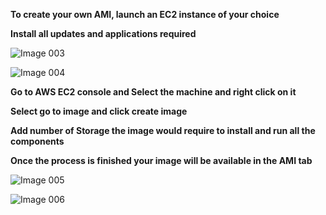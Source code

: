 **To create your own AMI, launch an EC2 instance of your choice**

**Install all updates and applications required**

![Image 003](https://user-images.githubusercontent.com/37663573/73901100-c5739200-485f-11ea-9f39-4d14ac9155c0.png)

![Image 004](https://user-images.githubusercontent.com/37663573/73901112-cefcfa00-485f-11ea-8a1a-4aee0e15e85c.png)

**Go to AWS EC2 console and Select the machine and right click on it**

**Select go to image and click create image**

**Add number of Storage the image would require to install and run all the components**

**Once the process is finished your image will be available in the AMI tab**

![Image 005](https://user-images.githubusercontent.com/37663573/73901130-db815280-485f-11ea-8f56-dbe7de6e396e.png)

![Image 006](https://user-images.githubusercontent.com/37663573/73901135-dde3ac80-485f-11ea-83ae-14ea2049ded0.png)
